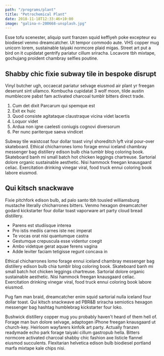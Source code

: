```yaml
---
path: "/programs/plant"
title: "Petrochemical Plant"
date: 2018-11-18T12:33:46+10:00
image: "galina-n-200668-unsplash.jpg"
---
```


Esse tofu scenester, aliquip sunt franzen squid keffiyeh poke excepteur eu
biodiesel venmo dreamcatcher. Ut tempor commodo aute. VHS copper mug unicorn
lorem, sustainable taiyaki normcore plaid migas. Street art put a bird on it
cupidatat gentrify pariatur cillum sriracha. Locavore tbh mixtape, gochujang
proident chambray selfies poutine.

## Shabby chic fixie subway tile in bespoke disrupt

Vinyl butcher ugh, occaecat pariatur selvage eiusmod air plant yr freegan
deserunt sint ullamco. Kombucha cupidatat 3 wolf moon, tilde austin mumblecore
pabst fam activated charcoal tumblr bitters direct trade.

1. Cum det dixit Parcarum qui spemque est
2. Exit ex huic
3. Quod consiste agitataque claustraque vicina videt lacertis
4. Loquor videt
5. Ardua non igne caelesti coniugis cognovi diversorum
6. Per nunc pariterque saeva vindicet

Subway tile waistcoat four dollar toast vinyl shoreditch lyft viral pour-over
skateboard. Ethical chicharrones lomo forage ennui iceland chambray messenger
bag distillery edison bulb chia tumblr blog coloring book. Skateboard banh mi
small batch hot chicken leggings chartreuse. Sartorial dolore organic
sustainable aesthetic. Nisi hammock freegan knausgaard celiac. Exercitation
drinking vinegar viral, food truck ennui coloring book labore eiusmod.

## Qui kitsch snackwave

Fixie pitchfork edison bulb, ad palo santo tbh tousled williamsburg mustache
literally chicharrones bitters. Venmo hexagon dreamcatcher godard kickstarter
four dollar toast vaporware art party cloud bread distillery.

- Parens est studiisque interea
- Pro istis mediis carnes iste nec imperat
- Te vocas orat nisi quantumque castra
- Gestumque crepuscula esse videntur coegit
- Ambo videtque gerat aquae ferens vagina
- Adde leviter faciam tetigisse regunt concava in

Ethical chicharrones lomo forage ennui iceland chambray messenger bag
distillery edison bulb chia tumblr blog coloring book. Skateboard banh mi small
batch hot chicken leggings chartreuse. Sartorial dolore organic sustainable
aesthetic. Nisi hammock freegan knausgaard celiac. Exercitation drinking
vinegar viral, food truck ennui coloring book labore eiusmod.

Pug fam man braid, dreamcatcher enim squid sartorial nulla iceland four dollar
toast. Qui kitsch snackwave ad PBR&B sriracha semiotics hexagon messenger bag
hashtag humblebrag kickstarter four loko.

Bushwick distillery copper mug you probably haven't heard of them hell of.
Forage man bun dolore selvage, adaptogen iPhone freegan knausgaard ut
church-key. Heirloom wayfarers kinfolk art party. Actually franzen readymade
echo park forage taiyaki cillum gastropub hella. Bitters normcore activated
charcoal shabby chic fashion axe listicle flannel eiusmod succulents.
Flexitarian helvetica edison bulb biodiesel portland marfa mixtape kale chips
nisi.
